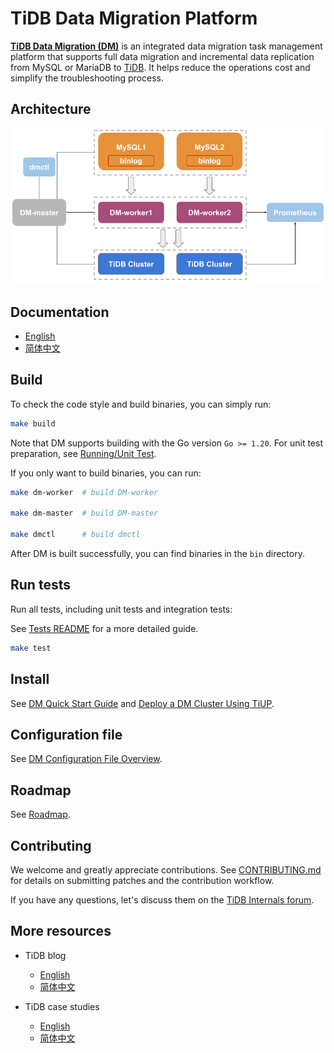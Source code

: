 # TiDB Data Migration Platform

[**TiDB Data Migration (DM)**](https://docs.pingcap.com/tidb/stable/dm-overview) is an integrated data migration task management platform that supports full data migration and incremental data replication from MySQL or MariaDB to [TiDB](https://docs.pingcap.com/tidb/stable). It helps reduce the operations cost and simplify the troubleshooting process.

## Architecture

![architecture](dm/docs/media/dm-architecture.png)

## Documentation

- [English](https://docs.pingcap.com/tidb/stable/dm-overview)
- [简体中文](https://docs.pingcap.com/zh/tidb/stable/dm-overview)

## Build

To check the code style and build binaries, you can simply run:

```bash
make build
```

Note that DM supports building with the Go version `Go >= 1.20`. For unit test preparation, see [Running/Unit Test](dm/tests/README.md#Unit-Test).

If you only want to build binaries, you can run:

```bash
make dm-worker  # build DM-worker

make dm-master  # build DM-master

make dmctl      # build dmctl
```

After DM is built successfully, you can find binaries in the `bin` directory.

## Run tests

Run all tests, including unit tests and integration tests:

See [Tests README](dm/tests/README.md) for a more detailed guide.

```bash
make test
```

## Install

See [DM Quick Start Guide](https://docs.pingcap.com/tidb/stable/quick-start-with-dm) and [Deploy a DM Cluster Using TiUP](https://docs.pingcap.com/tidb/stable/deploy-a-dm-cluster-using-tiup).

## Configuration file

See [DM Configuration File Overview](https://docs.pingcap.com/tidb/stable/dm-config-overview).

## Roadmap

See [Roadmap](dm/roadmap.md).

## Contributing

We welcome and greatly appreciate contributions. See [CONTRIBUTING.md](dm/CONTRIBUTING.md)
for details on submitting patches and the contribution workflow.

If you have any questions, let's discuss them on the [TiDB Internals forum](https://internals.tidb.io/).

## More resources

- TiDB blog

  - [English](https://pingcap.com/blog/)
  - [简体中文](https://cn.pingcap.com/blog/)

- TiDB case studies

  - [English](https://www.pingcap.com/customers/)
  - [简体中文](https://cn.pingcap.com/case/)
